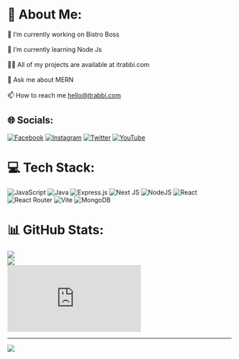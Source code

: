 # 💫 About Me:
🔭 I’m currently working on Bistro Boss<br><br>🌱 I’m currently learning Node Js<br><br>👨‍💻 All of my projects are available at itrabbi.com<br><br>💬 Ask me about MERN<br><br>📫 How to reach me hello@itrabbi.com


## 🌐 Socials:
[![Facebook](https://img.shields.io/badge/Facebook-%231877F2.svg?logo=Facebook&logoColor=white)](https://facebook.com/itrabbi1) [![Instagram](https://img.shields.io/badge/Instagram-%23E4405F.svg?logo=Instagram&logoColor=white)](https://instagram.com/itrabbi1) [![Twitter](https://img.shields.io/badge/Twitter-%231DA1F2.svg?logo=Twitter&logoColor=white)](https://twitter.com/itrabbi1) [![YouTube](https://img.shields.io/badge/YouTube-%23FF0000.svg?logo=YouTube&logoColor=white)](https://youtube.com/@itrabbi) 

# 💻 Tech Stack:
![JavaScript](https://img.shields.io/badge/javascript-%23323330.svg?style=flat&logo=javascript&logoColor=%23F7DF1E) ![Java](https://img.shields.io/badge/java-%23ED8B00.svg?style=flat&logo=openjdk&logoColor=white) ![Express.js](https://img.shields.io/badge/express.js-%23404d59.svg?style=flat&logo=express&logoColor=%2361DAFB) ![Next JS](https://img.shields.io/badge/Next-black?style=flat&logo=next.js&logoColor=white) ![NodeJS](https://img.shields.io/badge/node.js-6DA55F?style=flat&logo=node.js&logoColor=white) ![React](https://img.shields.io/badge/react-%2320232a.svg?style=flat&logo=react&logoColor=%2361DAFB) ![React Router](https://img.shields.io/badge/React_Router-CA4245?style=flat&logo=react-router&logoColor=white) ![Vite](https://img.shields.io/badge/vite-%23646CFF.svg?style=flat&logo=vite&logoColor=white) ![MongoDB](https://img.shields.io/badge/MongoDB-%234ea94b.svg?style=flat&logo=mongodb&logoColor=white)
# 📊 GitHub Stats:
![](https://github-readme-stats.vercel.app/api?username=itrabbi&theme=radical&hide_border=true&include_all_commits=true&count_private=false)<br/>
![](https://github-readme-streak-stats.herokuapp.com/?user=itrabbi&theme=radical&hide_border=true)<br/>
![](http://127.0.0.1:5500/index.html) <br/>


---
[![](https://visitcount.itsvg.in/api?id=itrabbi&icon=5&color=0)](https://visitcount.itsvg.in)
